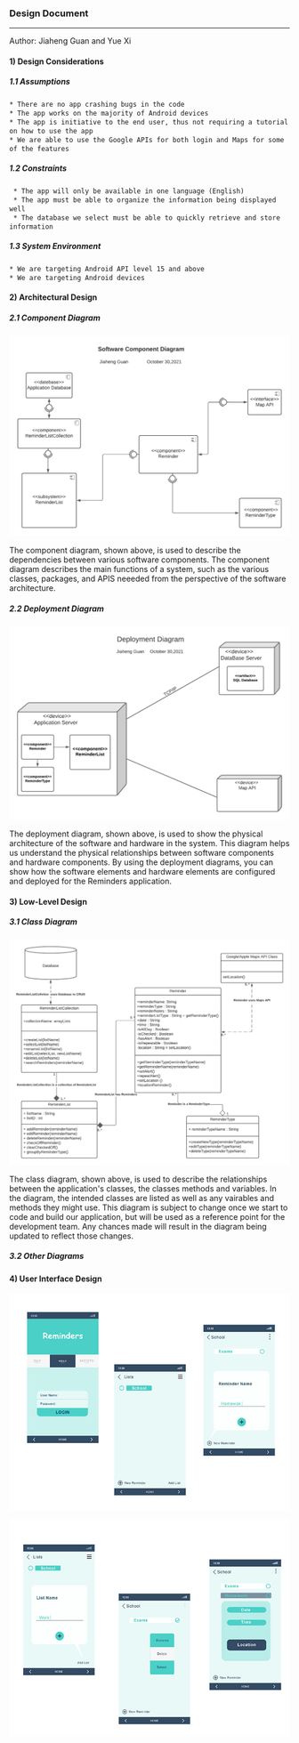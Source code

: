 ### **Design Document**

---

Author: Jiaheng Guan and Yue Xi

#### **1) Design Considerations**

##### **1.1 Assumptions**

    * There are no app crashing bugs in the code
    * The app works on the majority of Android devices
    * The app is initiative to the end user, thus not requiring a tutorial on how to use the app
    * We are able to use the Google APIs for both login and Maps for some of the features

##### 1.2 Constraints

     * The app will only be available in one language (English)
     * The app must be able to organize the information being displayed well
     * The database we select must be able to quickly retrieve and store information

##### 1.3 System Environment

    * We are targeting Android API level 15 and above
    * We are targeting Android devices

#### 2) Architectural Design

##### 2.1 Component Diagram

<img src="https://raw.githubusercontent.com/JiahengGuan/CS370/main/component%20diagram.png" alt="Component_Diagram" style="zoom:80%;" />

The component diagram, shown above, is used to describe the dependencies between various software components. The component diagram describes the main functions of a system, such as the various classes, packages, and APIS neeeded from the perspective of the software architecture.

##### 2.2 Deployment Diagram

<img src="https://raw.githubusercontent.com/JiahengGuan/CS370/main/deployment%20diagram.png" alt="Deployment_Diagram" style="zoom: 50%;" />

The deployment diagram, shown above, is used to show the physical architecture of the software and hardware in the system. This diagram helps us understand the physical relationships between software components and hardware components. By using the deployment diagrams, you can show how the software elements and hardware elements are configured and deployed for the Reminders application.

#### 3) Low-Level Design

##### 3.1 Class Diagram

<img src="https://raw.githubusercontent.com/JiahengGuan/CS370/main/GroupDesign.png" alt="Class-Diagram"  />

The class diagram, shown above, is used to describe the relationships between the application's classes, the classes methods and variables. In the diagram, the intended classes are listed as well as any vairables and methods they might use. This diagram is subject to change once we start to code and build our application, but will be used as a reference point for the development team. Any chances made will result in the diagram being updated to reflect those changes.

##### 3.2 Other Diagrams

#### 4) User Interface Design

![interface1](https://raw.githubusercontent.com/Heather106/test1/main/gr1-small.jpg)

![interface2](https://raw.githubusercontent.com/Heather106/test1/main/gr2-small.jpg)
